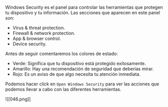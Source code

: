 Windows Security es el panel para controlar las herramientas que protegen tu dispositivo y tu información. Las secciones que aparecen en este panel son:

- Virus & threat protection.
- Firewall & network protection.
- App & browser control.
- Device security.

Antes de seguir comentaremos los colores de estado:

- Verde: Significa que tu dispositivo está protegido exitosamente.
- Amarillo: Hay una recomendación de seguridad que deberías mirar.
- Rojo: Es un aviso de que algo necesita tu atención inmediata.

Podemos hacer click en `Open Windows Security` para ver las acciones que podemos llevar a cabo con las diferentes herramientas.

![[046.png]]

